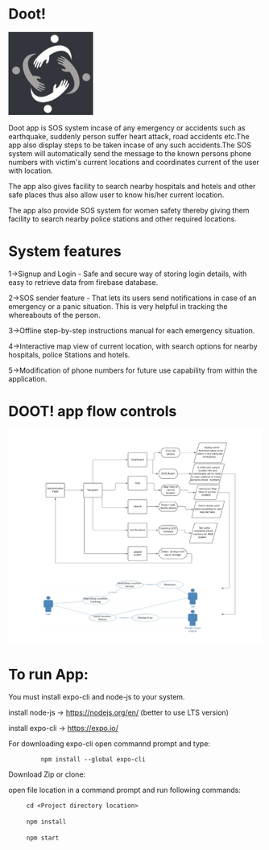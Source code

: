 <h1>Doot!</h1>
<img src="src/Images/logo.jpg"/>  

Doot app is SOS system incase of any emergency or accidents such as earthquake, suddenly person suffer heart attack, road accidents etc.The app also display steps to be taken incase of any such accidents.The SOS system will automatically send the message to the known persons phone numbers with victim's current locations and coordinates current  of the user with location.

The app also gives facility to search nearby hospitals and hotels and other safe places thus also allow user to know his/her current location.

The app also provide SOS system for women safety thereby giving them facility to search nearby police stations and other required locations.

<h1>System features</h1>

1->Signup and Login -  Safe and secure way of storing login details, with easy to retrieve data from firebase database.

2->SOS sender feature - That lets its users send notifications in case of an emergency or a panic situation. This is very helpful in tracking the whereabouts of the person.

3->Offline step-by-step instructions manual for each emergency situation.

4->Interactive map view of current location, with search options for nearby hospitals, police Stations and hotels.

5->Modification of phone numbers for future use capability from within the application.

<h1>DOOT! app flow controls</h1>

<img src="src/Images/flowchart.jpg"/>  

<h1>To run App:</h1>
You must install expo-cli and node-js to your system.

install node-js -> https://nodejs.org/en/    (better to use LTS version)

install expo-cli -> https://expo.io/

For downloading expo-cli open commannd prompt and type:

             npm install --global expo-cli




 Download Zip or clone:

   open file location in a command prompt and run following commands:
         
         cd <Project directory location>

         npm install

         npm start
 
